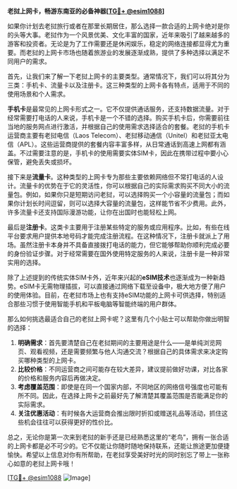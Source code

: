 **老挝上网卡，畅游东南亚的必备神器[[TG💪+ @esim1088](https://t.me/s/esim1088)]**

如果你计划去老挝旅行或者在那里长期居住，那么选择一款合适的上网卡绝对是你的头等大事。老挝作为一个风景优美、文化丰富的国家，近年来吸引了越来越多的游客和投资者。无论是为了工作需要还是休闲娱乐，稳定的网络连接都显得尤为重要。而老挝的上网卡市场也随着旅游业的发展逐渐成熟，提供了多种选择以满足不同用户的需求。

首先，让我们来了解一下老挝上网卡的主要类型。通常情况下，我们可以将其分为三类：手机卡、流量卡以及注册卡。这三种类型的上网卡各有特点，适用于不同的使用场景和个人需求。

**手机卡**是最常见的上网卡形式之一。它不仅提供通话服务，还支持数据流量。对于经常需要打电话的人来说，手机卡是一个不错的选择。购买手机卡后，你需要前往当地的服务网点进行激活，并根据自己的使用需求选择适合的套餐。老挝的手机卡运营商主要有老挝电信（Laos Telecom）、老挝移动通信（Unitel）和老挝亚太电信（APL）。这些运营商提供的套餐内容丰富多样，从日常通话到高速上网都有涵盖。不过需要注意的是，手机卡的使用需要实体SIM卡，因此在携带过程中要小心保管，避免丢失或损坏。

接下来是**流量卡**。这种类型的上网卡专为那些主要依赖网络但不常打电话的人设计。流量卡的优势在于它的灵活性，你可以根据自己的实际需求购买不同大小的流量包。例如，如果你只是短期访问老挝，可以选择购买一个小容量的流量包；而如果你计划长时间逗留，则可以选择大容量的流量包，这样能节省不少费用。此外，许多流量卡还支持国际漫游功能，让你在出国时也能轻松上网。

最后是**注册卡**。这类卡主要用于注册某些特定的服务或应用程序。比如，有些在线平台要求用户提供本地号码才能完成注册流程。在这种情况下，注册卡就派上了用场。虽然注册卡本身并不具备直接拨打电话的能力，但它能够帮助你顺利完成必要的身份验证步骤。对于经常需要在国外使用特定服务的人来说，注册卡是一种非常实用的选择。

除了上述提到的传统实体SIM卡外，近年来兴起的**eSIM技术**也逐渐成为一种新趋势。eSIM卡无需物理插拔，可以直接通过网络下载至设备中，极大地方便了用户的使用体验。目前，在老挝市场上也有支持eSIM功能的上网卡可供选择，特别适合那些习惯于使用智能手机和平板电脑等智能终端的用户群体。

那么如何挑选最适合自己的老挝上网卡呢？这里有几个小贴士可以帮助你做出明智的选择：

1. **明确需求**：首先要清楚自己在老挝期间的主要用途是什么——是单纯浏览网页、观看视频，还是需要频繁与他人沟通交流？根据自己的具体需求来决定购买哪种类型的上网卡。
2. **比较价格**：不同运营商之间可能存在较大差异，建议提前做好功课，对比各家的价格和服务内容后再做决定。
3. **考虑覆盖范围**：即使是在同一个国家内部，不同地区的网络信号强度也可能有所不同。因此，在选择上网卡之前最好先了解清楚其覆盖范围是否能满足你的实际需求。
4. **关注优惠活动**：有时候各大运营商会推出限时折扣或赠送礼品等活动，抓住这些机会往往可以获得更好的性价比。

总之，无论你是第一次来到老挝的新手还是已经熟悉这里的“老鸟”，拥有一张合适的上网卡都是必不可少的。它不仅能让你随时随地保持联系，还能让旅途更加便捷愉快。希望以上信息对你有所帮助，在老挝享受美好时光的同时别忘了带上一张称心如意的老挝上网卡哦！

[[TG💪+ @esim1088](https://t.me/s/esim1088) ![Image](https://i.postimg.cc/4NQfJmqS/Snipaste-2025-05-13-00-14-12.png)]